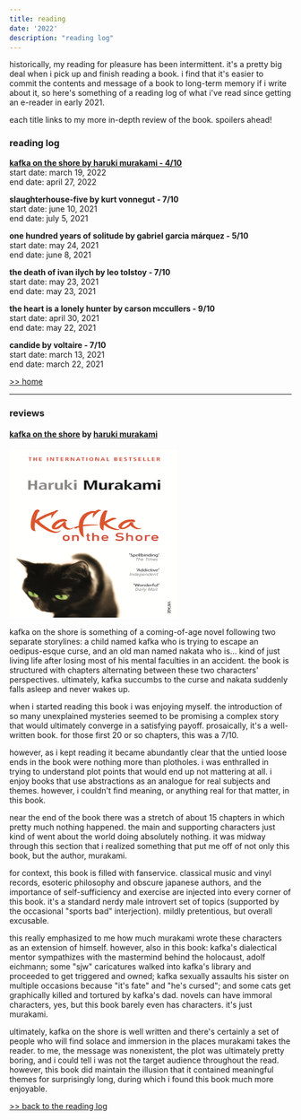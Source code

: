 ```yaml
---
title: reading
date: '2022'
description: "reading log"
---
```

<meta name="robots" content="noindex, nofollow, noarchive">

historically, my reading for pleasure has been intermittent. it's a pretty big deal when i pick up and finish reading a book. i find that it's easier to commit the contents and message of a book to long-term memory if i write about it, so here's something of a reading log of what i've read since getting an e-reader in early 2021.

each title links to my more in-depth review of the book. spoilers ahead!

<h3 id="log">reading log</h3>

<b>[kafka on the shore by haruki murakami - 4/10](#kafka)</b><br>
start date: march 19, 2022<br>
end date: april 27, 2022

<b>slaughterhouse-five by kurt vonnegut - 7/10</b><br>
start date: june 10, 2021<br>
end date: july 5, 2021

<b>one hundred years of solitude by gabriel garcia márquez - 5/10</b><br>
start date: may 24, 2021<br>
end date: june 8, 2021

<b>the death of ivan ilych by leo tolstoy - 7/10</b><br>
start date: may 23, 2021<br>
end date: may 23, 2021

<b>the heart is a lonely hunter by carson mccullers - 9/10</b><br>
start date: april 30, 2021<br>
end date: may 22, 2021

<b>candide by voltaire - 7/10</b><br>
start date: march 13, 2021<br>
end date: march 22, 2021

<a href="/"> >> home</a>

<hr/>

<h3 id="reviews">reviews</h3>

<h4 id="kafka"><a href="https://en.wikipedia.org/wiki/Kafka_on_the_Shore">kafka on the shore</a> by <a href="https://en.wikipedia.org/wiki/Haruki_Murakami">haruki murakami</a></h4>

<img id="kafka" src="/images/reading/kafka.jpg" width="300" height="300" margin-left="20px">

kafka on the shore is something of a coming-of-age novel following two separate storylines: a child named kafka who is trying to escape an oedipus-esque curse, and an old man named nakata who is... kind of just living life after losing most of his mental faculties in an accident. the book is structured with chapters alternating between these two characters' perspectives. ultimately, kafka succumbs to the curse and nakata suddenly falls asleep and never wakes up.

when i started reading this book i was enjoying myself. the introduction of so many unexplained mysteries seemed to be promising a complex story that would ultimately converge in a satisfying payoff. prosaically, it's a well-written book. for those first 20 or so chapters, this was a 7/10.

however, as i kept reading it became abundantly clear that the untied loose ends in the book were nothing more than plotholes. i was enthralled in trying to understand plot points that would end up not mattering at all. i enjoy books that use abstractions as an analogue for real subjects and themes. however, i couldn't find meaning, or anything real for that matter, in this book.

near the end of the book there was a stretch of about 15 chapters in which pretty much nothing happened. the main and supporting characters just kind of went about the world doing absolutely nothing. it was midway through this section that i realized something that put me off of not only this book, but the author, murakami. 

for context, this book is filled with fanservice. classical music and vinyl records, esoteric philosophy and obscure japanese authors, and the importance of self-sufficiency and exercise are injected into every corner of this book. it's a standard nerdy male introvert set of topics (supported by the occasional "sports bad" interjection). mildly pretentious, but overall excusable. 

this really emphasized to me how much murakami wrote these characters as an extension of himself. however, also in this book: kafka's dialectical mentor sympathizes with the mastermind behind the holocaust, adolf eichmann; some "sjw" caricatures walked into kafka's library and proceeded to get triggered and owned; kafka sexually assaults his sister on multiple occasions because "it's fate" and "he's cursed"; and some cats get graphically killed and tortured by kafka's dad. novels can have immoral characters, yes, but this book barely even has characters. it's just murakami.

ultimately, kafka on the shore is well written and there's certainly a set of people who will find solace and immersion in the places murakami takes the reader. to me, the message was nonexistent, the plot was ultimately pretty boring, and i could tell i was not the target audience throughout the read. however, this book did maintain the illusion that it contained meaningful themes for surprisingly long, during which i found this book much more enjoyable.

<a href="#log"> >> back to the reading log</a>
